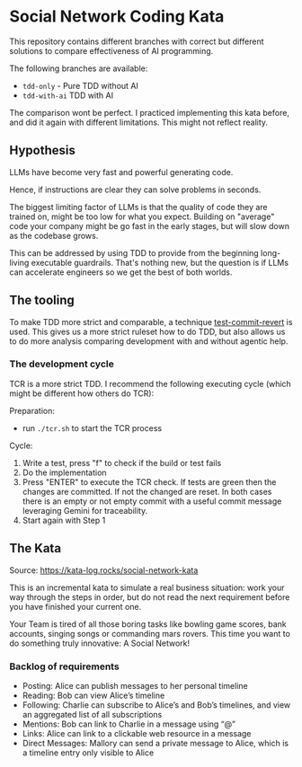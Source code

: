 # Social Network Coding Kata


This repository contains different branches with correct but different solutions to compare effectiveness of AI programming.

The following branches are available:
- `tdd-only` - Pure TDD without AI
- `tdd-with-ai` TDD with AI

The comparison wont be perfect. I practiced implementing this kata before, and did it again with different limitations. This might not reflect reality.

## Hypothesis

LLMs have become very fast and powerful generating code. 

Hence, if instructions are clear they can solve problems in seconds.

The biggest limiting factor of LLMs is that the quality of code they are trained on, might be too low for what you expect. Building on "average" code
your company might be go fast in the early stages, but will slow down as the codebase grows.

This can be addressed by using TDD to provide from the beginning long-living executable guardrails. That's nothing new, but the question is if LLMs can accelerate engineers so we get the best of both worlds.

## The tooling

To make TDD more strict and comparable, a technique [test-commit-revert](https://nvoulgaris.com/test-commit-revert/) is used. This gives us a more strict ruleset how to do TDD, but also
allows us to do more analysis comparing development with and without agentic help. 

### The development cycle

TCR is a more strict TDD. I recommend the following executing cycle (which might be different how others do TCR):

Preparation:
- run `./tcr.sh` to start the TCR process

Cycle:
1. Write a test, press "f" to check if the build or test fails
2. Do the implementation
3. Press "ENTER" to execute the TCR check. If tests are green then the changes are committed. If not the changed are reset. In both cases there is an empty or not empty commit with a useful commit message leveraging Gemini for traceability.
4. Start again with Step 1

## The Kata

Source: https://kata-log.rocks/social-network-kata

This is an incremental kata to simulate a real business situation: work your way through the steps in order, but do not read the next requirement before you have finished your current one.

Your Team is tired of all those boring tasks like bowling game scores, bank accounts, singing songs or commanding mars rovers. This time you want to do something truly innovative: A Social Network!

### Backlog of requirements

- Posting: Alice can publish messages to her personal timeline
- Reading: Bob can view Alice’s timeline
- Following: Charlie can subscribe to Alice’s and Bob’s timelines, and view an aggregated list of all subscriptions
- Mentions: Bob can link to Charlie in a message using “@”
- Links: Alice can link to a clickable web resource in a message
- Direct Messages: Mallory can send a private message to Alice, which is a timeline entry only visible to Alice


